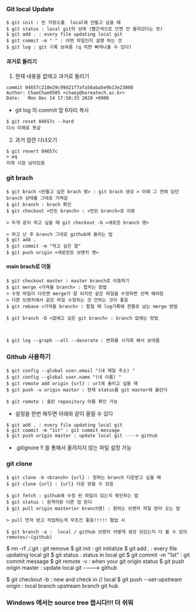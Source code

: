 ### Git  local Update
```
$ git init : 빈 저장소를  local에 만들고 싶을 때
$ git status : local git의 상태 (빨간색으로 뜨면 안 올라갔다는 뜻)
$ git add . : every file updating local git
$ git commit -m " " : 어떤 파일인지 설명 하는 것
$ git log : git 기록 보여줌 (q 치면 빠져나올 수 있다)

```

#### 과거로 돌리기 
1. 현재 내용을 없애고 과거로 돌리기
```
commit 04657c210e29c99d21f7afa56aba5e9b13e23808
Author: ChaeChae0505 <chaey@koreatech.ac.kr>
Date:   Mon Dec 14 17:50:33 2020 +0900
```
- git log 의 commit 앞 6자리 복사 
```
$ git reset 04657c --hard
다시 미래로 못감
```
2. 과거 잠깐 다녀오기
```
$ git revert 04657c 
> wq
미래 시점 남아있음
```

### git brach

```
$ git brach <만들고 싶은 brach 명> : git brach 생성 > 이때 그 전에 있던 branch 상태를 그대로 가져감
$ git branch : brach 확인
$ git checkout <만든 branch> : <만든 branch>로 이동

> 두개 같이 하고 싶을 때 git checkout -b <새로운 branch 명>

> 하고 난 후 branch 그대로 github에 올리는 법
$ git add .
$ git commit -m "적고 싶은 말"
$ git push origin <새로만든 브랜치 명>
```


#### main brach로 이동
```
$ git checkout master : master branch로 이동하기
$ git merge <가져올 branch> : 합치는 방법
> 수정 파일이 다르면 merge가 잘 되지만 같은 파일을 수정하면 선택 해야함 
> 다른 브랜치에서 같은 파일 수정하는 것 안하는 것이 좋음
$ git rebase <가져올 branch> : 합칠 때 log기록에 한줄로 남는 merge 방법

$ git branch -D <없애고 싶은 git branch> : branch 없애는 방법



$ git log --graph --all --decorate : 변화를 시각화 해서 보여줌

```

### Github 사용하기
```
$ git config --global user.email "(내 메일 주소) "
$ git config --global user.name "(내 이름) "
$ git remote add origin {url} : url에 올리고 싶을 때 
$ git push -u origin master : 현재 status를 git master에 올린다

$ git remote : 올린 repository 이름 확인 가능
```
- 설정을 한번 해두면 아래와 같이 올릴 수 있다 
```
$ git add . : every file updating local git
$ git commit -m "1st" : git commit message
$ git push origin master : update local git ----> github 

```
- .gitignore !! 을 통해서 올려지지 않는 파일 설정 가능 


### git clone
```
$ git clone -b <branch> {url} : 원하는 branch 다운받고 싶을 때
$ git clone {url} : {url} 다운 받을 수 있음

$ git fetch : github에 수정 된 파일이 있는지 확인하는 법
$ git status : 원격이랑 다른 점 뜬다
$ git pull origin master(or branch명) : 원하는 브랜치 파일 받아 오는 법 

> pull 먼저 받고 작업하는게 무조건 좋음!!!!! 협업 시

$ git branch -a :  local / github 브랜치 어떻게 생성 되있는지 다 볼 수 있어 remotes/~(github)

```

$ rm -rf ./.git : git remove
$ git init : git initialize
$ git add . : every file updating local git
$ git status : status in local git
$ git commit -m "1st" : git commit message
$ git remote -v : when your git origin status
$ git push origin master : update local git ----> github 

$ git checkout -b <branch> : new <branch> and check in <branch> // local
$ git push --set-upstream origin <branch> : local branch upstream branch git hub 

### Windows 에서는 source tree 씁시다!!! 더 쉬워
